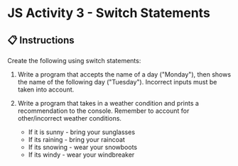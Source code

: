# JS Activity 3 - Switch Statements

## 📋 Instructions

Create the following using switch statements:

1.  Write a program that accepts the name of a day ("Monday"), then shows the name of the following day ("Tuesday"). Incorrect inputs must be taken into account.

2.  Write a program that takes in a weather condition and prints a recommendation to the console. Remember to account for other/incorrect weather conditions. 
    - If it is sunny - bring your sunglasses
    - If its raining - bring your raincoat
    - If its snowing - wear your snowboots
    - If its windy - wear your windbreaker

